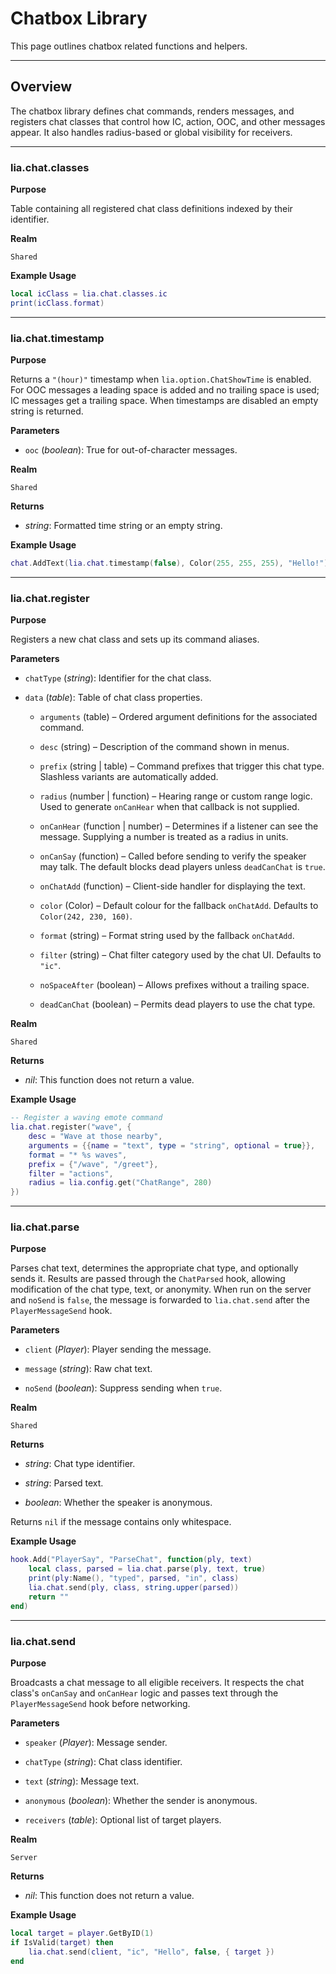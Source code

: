# Chatbox Library

This page outlines chatbox related functions and helpers.

---

## Overview

The chatbox library defines chat commands, renders messages, and registers chat classes that control how IC, action, OOC, and other messages appear. It also handles radius-based or global visibility for receivers.

---

### lia.chat.classes

**Purpose**

Table containing all registered chat class definitions indexed by their identifier.

**Realm**

`Shared`

**Example Usage**

```lua
local icClass = lia.chat.classes.ic
print(icClass.format)
```

---

### lia.chat.timestamp

**Purpose**

Returns a `"(hour)"` timestamp when `lia.option.ChatShowTime` is enabled.
For OOC messages a leading space is added and no trailing space is used; IC
messages get a trailing space. When timestamps are disabled an empty string is
returned.

**Parameters**

* `ooc` (*boolean*): True for out-of-character messages.

**Realm**

`Shared`

**Returns**

* *string*: Formatted time string or an empty string.

**Example Usage**

```lua
chat.AddText(lia.chat.timestamp(false), Color(255, 255, 255), "Hello!")
```

---

### lia.chat.register

**Purpose**

Registers a new chat class and sets up its command aliases.

**Parameters**

* `chatType` (*string*): Identifier for the chat class.

* `data` (*table*): Table of chat class properties.

  * `arguments` (table) – Ordered argument definitions for the associated command.

  * `desc` (string) – Description of the command shown in menus.

  * `prefix` (string | table) – Command prefixes that trigger this chat type. Slashless
    variants are automatically added.

  * `radius` (number | function) – Hearing range or custom range logic. Used to
    generate `onCanHear` when that callback is not supplied.

  * `onCanHear` (function | number) – Determines if a listener can see the
    message. Supplying a number is treated as a radius in units.

  * `onCanSay` (function) – Called before sending to verify the speaker may talk.
    The default blocks dead players unless `deadCanChat` is `true`.

  * `onChatAdd` (function) – Client-side handler for displaying the text.

  * `color` (Color) – Default colour for the fallback `onChatAdd`. Defaults to
    `Color(242, 230, 160)`.

  * `format` (string) – Format string used by the fallback `onChatAdd`.

  * `filter` (string) – Chat filter category used by the chat UI. Defaults to
    `"ic"`.

  * `noSpaceAfter` (boolean) – Allows prefixes without a trailing space.

  * `deadCanChat` (boolean) – Permits dead players to use the chat type.

**Realm**

`Shared`

**Returns**

* *nil*: This function does not return a value.

**Example Usage**

```lua
-- Register a waving emote command
lia.chat.register("wave", {
    desc = "Wave at those nearby",
    arguments = {{name = "text", type = "string", optional = true}},
    format = "* %s waves",
    prefix = {"/wave", "/greet"},
    filter = "actions",
    radius = lia.config.get("ChatRange", 280)
})
```

---

### lia.chat.parse

**Purpose**

Parses chat text, determines the appropriate chat type, and optionally sends it.
Results are passed through the `ChatParsed` hook, allowing modification of the
chat type, text, or anonymity. When run on the server and `noSend` is `false`,
the message is forwarded to `lia.chat.send` after the `PlayerMessageSend` hook.

**Parameters**

* `client` (*Player*): Player sending the message.

* `message` (*string*): Raw chat text.

* `noSend` (*boolean*): Suppress sending when `true`.

**Realm**

`Shared`

**Returns**

* *string*: Chat type identifier.

* *string*: Parsed text.

* *boolean*: Whether the speaker is anonymous.

Returns `nil` if the message contains only whitespace.

**Example Usage**

```lua
hook.Add("PlayerSay", "ParseChat", function(ply, text)
    local class, parsed = lia.chat.parse(ply, text, true)
    print(ply:Name(), "typed", parsed, "in", class)
    lia.chat.send(ply, class, string.upper(parsed))
    return ""
end)
```

---

### lia.chat.send

**Purpose**

Broadcasts a chat message to all eligible receivers.
It respects the chat class's `onCanSay` and `onCanHear` logic and passes text
through the `PlayerMessageSend` hook before networking.

**Parameters**

* `speaker` (*Player*): Message sender.

* `chatType` (*string*): Chat class identifier.

* `text` (*string*): Message text.

* `anonymous` (*boolean*): Whether the sender is anonymous.

* `receivers` (*table*): Optional list of target players.

**Realm**

`Server`

**Returns**

* *nil*: This function does not return a value.

**Example Usage**

```lua
local target = player.GetByID(1)
if IsValid(target) then
    lia.chat.send(client, "ic", "Hello", false, { target })
end
```

